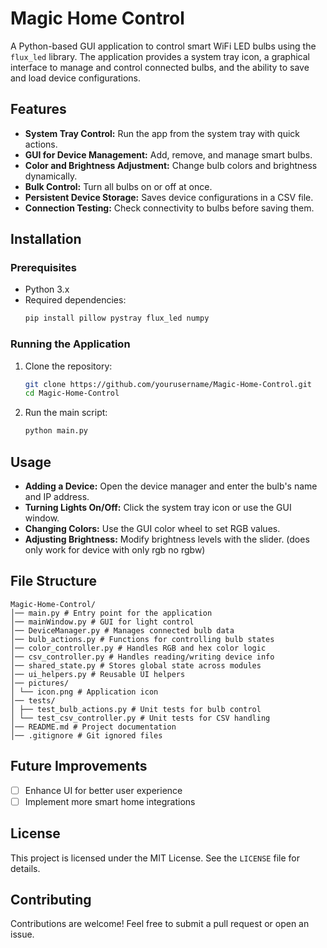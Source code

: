 # Magic Home Control

A Python-based GUI application to control smart WiFi LED bulbs using the `flux_led` library. The application provides a system tray icon, a graphical interface to manage and control connected bulbs, and the ability to save and load device configurations.

## Features
- **System Tray Control:** Run the app from the system tray with quick actions.
- **GUI for Device Management:** Add, remove, and manage smart bulbs.
- **Color and Brightness Adjustment:** Change bulb colors and brightness dynamically.
- **Bulk Control:** Turn all bulbs on or off at once.
- **Persistent Device Storage:** Saves device configurations in a CSV file.
- **Connection Testing:** Check connectivity to bulbs before saving them.

## Installation
### Prerequisites
- Python 3.x
- Required dependencies:
  ```bash
  pip install pillow pystray flux_led numpy
  ```

### Running the Application
1. Clone the repository:
   ```bash
   git clone https://github.com/yourusername/Magic-Home-Control.git
   cd Magic-Home-Control
   ```
2. Run the main script:
   ```bash
   python main.py
   ```

## Usage
- **Adding a Device:** Open the device manager and enter the bulb's name and IP address.
- **Turning Lights On/Off:** Click the system tray icon or use the GUI window.
- **Changing Colors:** Use the GUI color wheel to set RGB values.
- **Adjusting Brightness:** Modify brightness levels with the slider. (does only work for device with only rgb no rgbw)

## File Structure
```
Magic-Home-Control/
│── main.py # Entry point for the application
│── mainWindow.py # GUI for light control
│── DeviceManager.py # Manages connected bulb data
│── bulb_actions.py # Functions for controlling bulb states
│── color_controller.py # Handles RGB and hex color logic
│── csv_controller.py # Handles reading/writing device info
│── shared_state.py # Stores global state across modules
│── ui_helpers.py # Reusable UI helpers
│── pictures/
│ └── icon.png # Application icon
│── tests/
│ ├── test_bulb_actions.py # Unit tests for bulb control
│ └── test_csv_controller.py # Unit tests for CSV handling
│── README.md # Project documentation
│── .gitignore # Git ignored files
```

## Future Improvements
- [ ] Enhance UI for better user experience
- [ ] Implement more smart home integrations

## License
This project is licensed under the MIT License. See the `LICENSE` file for details.

## Contributing
Contributions are welcome! Feel free to submit a pull request or open an issue.
